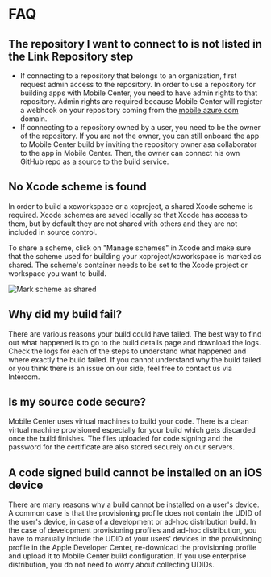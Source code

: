 # FAQ

## The repository I want to connect to is not listed in the Link Repository step
* If connecting to a repository that belongs to an organization, first request admin access to the repository.
In order to use a repository for building apps with Mobile Center, you need to have admin rights to that repository. Admin rights are required because Mobile Center will register a webhook on your repository coming from the [mobile.azure.com](https://mobile.azure.com) domain.
* If connecting to a repository owned by a user, you need to be the owner of the repository. If you are not the owner, you can still onboard the app to Mobile Center build by inviting the repository owner asa collaborator to the app in Mobile Center. Then, the owner can connect his own GitHub repo as a source to the build service.

## No Xcode scheme is found
In order to build a xcworkspace or a xcproject, a shared Xcode scheme is required. Xcode schemes are saved locally so that Xcode has access to them, but by default they are not shared with others and they are not included in source control.

To share a scheme, click on "Manage schemes" in Xcode and make sure that the scheme used for building your xcproject/xcworkspace is marked as shared. The scheme's container needs to be set to the Xcode project or workspace you want to build.

![Mark scheme as shared][xcode-share-scheme]

## Why did my build fail?
There are various reasons your build could have failed. The best way to find out what happened is to go to the build details page and download the logs. Check the logs for each of the steps to understand what happened and where exactly the build failed. If you cannot understand why the build failed or you think there is an issue on our side, feel free to contact us via Intercom.

## Is my source code secure?
Mobile Center uses virtual machines to build your code. There is a clean virtual machine provisioned especially for your build which gets discarded once the build finishes.
The files uploaded for code signing and the password for the certificate are also stored securely on our servers.

## A code signed build cannot be installed on an iOS device
There are many reasons why a build cannot be installed on a user's device. A common case is that the provisioning profile does not contain the UDID of the user's device, in case of a development or ad-hoc distribution build. In the case of development provisioning profiles and ad-hoc distribution, you have to manually include the UDID of your users' devices in the provisioning profile in the Apple Developer Center, re-download the provisioning profile and upload it to Mobile Center build configuration. If you use enterprise distribution, you do not need to worry about collecting UDIDs.

[xcode-share-scheme]: ../iOS/first-build/xcode/images/xcode-share-scheme.png "Marking a scheme as shared in Xcode"
